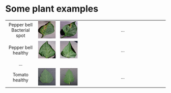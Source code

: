 # Some plant examples

<table>
  <tr>
    <td align="center">
      Pepper bell Bacterial spot
    </td>
    <td align="center">
      <img src="1-0022d6b7-d47c-4ee2-ae9a-392a53f48647___JR_B.Spot 8964.jpg" alt="Image 1" width="256">
    </td>
    <td align="center">
      <img src="2-006adb74-934f-448f-a14f-62181742127b___JR_B.Spot 3395.jpg" alt="Image 2" width="256">
    </td>
     <td align="center" width="256">
      ...
    </td>
  </tr>
  <tr>
    <td align="center">
      Pepper bell healthy
    </td>
    <td align="center">
      <img src="3-00100ffa-095e-4881-aebf-61fe5af7226e___JR_HL 7886.jpg" alt="Image 3" width="256">
    </td>
    <td align="center">
      <img src="4-00208a93-7687-4e8c-b79e-3138687e0f38___JR_HL 7955.jpg" alt="Image 4" width="256">
    </td>
    <td align="center">
      ...
    </td>
   
  </tr>
  <tr>
    <td align="center">
      ...
    </td>
  </tr>
  <tr>
    <td align="center">
      Tomato healthy
    </td>
    <td align="center">
      <img src="5-000146ff-92a4-4db6-90ad-8fce2ae4fddd___GH_HL Leaf 259.1.jpg" alt="Image 5" width="256">
    </td>
    <td align="center">
      <img src="6-000bf685-b305-408b-91f4-37030f8e62db___GH_HL Leaf 308.1.jpg" alt="Image 6" width="256">
    </td>
     <td align="center">
      ...
    </td>
  </tr>
</table>
